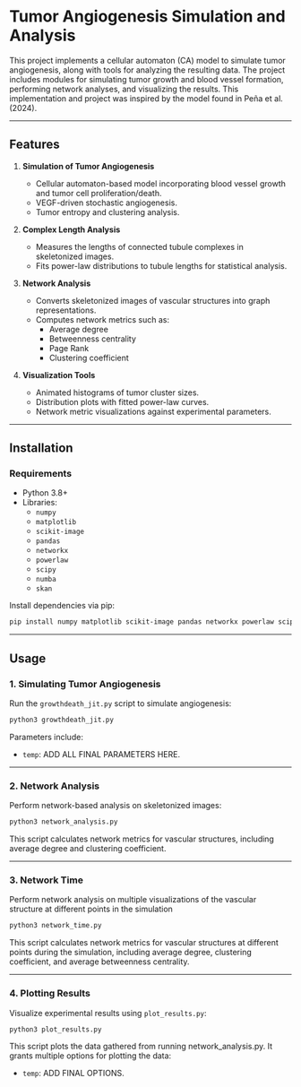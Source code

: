 # Tumor Angiogenesis Simulation and Analysis

This project implements a cellular automaton (CA) model to simulate tumor angiogenesis, along with tools for analyzing the resulting data. The project includes modules for simulating tumor growth and blood vessel formation, performing network analyses, and visualizing the results. This implementation and project was inspired by the model found in Peña et al. (2024). 

---

## Features

1. **Simulation of Tumor Angiogenesis**  
   - Cellular automaton-based model incorporating blood vessel growth and tumor cell proliferation/death.
   - VEGF-driven stochastic angiogenesis.
   - Tumor entropy and clustering analysis.

2. **Complex Length Analysis**  
   - Measures the lengths of connected tubule complexes in skeletonized images.
   - Fits power-law distributions to tubule lengths for statistical analysis.

3. **Network Analysis**  
   - Converts skeletonized images of vascular structures into graph representations.
   - Computes network metrics such as:
     - Average degree
     - Betweenness centrality
     - Page Rank
     - Clustering coefficient

4. **Visualization Tools**  
   - Animated histograms of tumor cluster sizes.
   - Distribution plots with fitted power-law curves.
   - Network metric visualizations against experimental parameters.

---

## Installation

### Requirements
- Python 3.8+
- Libraries:
  - `numpy`
  - `matplotlib`
  - `scikit-image`
  - `pandas`
  - `networkx`
  - `powerlaw`
  - `scipy`
  - `numba`
  - `skan`

Install dependencies via pip:
```bash
pip install numpy matplotlib scikit-image pandas networkx powerlaw scipy numba skan
```

---

## Usage

### 1. **Simulating Tumor Angiogenesis**
Run the `growthdeath_jit.py` script to simulate angiogenesis:
```bash
python3 growthdeath_jit.py
```
Parameters include:
- `temp`: ADD ALL FINAL PARAMETERS HERE.

---

### 2.  **Network Analysis**
Perform network-based analysis on skeletonized images:
```bash
python3 network_analysis.py
```
This script calculates network metrics for vascular structures, including average degree and clustering coefficient.

---

### 3.  **Network Time**
Perform network analysis on multiple visualizations of the vascular structure at different points in
the simulation
```bash
python3 network_time.py
```
This script calculates network metrics for vascular structures at different points during the simulation, including average degree, clustering coefficient, and average betweenness centrality.

---

### 4. **Plotting Results**
Visualize experimental results using `plot_results.py`:
```bash
python3 plot_results.py
```
This script plots the data gathered from running network_analysis.py. It grants multiple options for plotting the data:
- `temp`: ADD FINAL OPTIONS.
